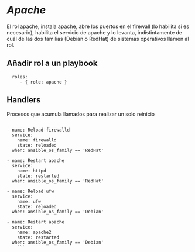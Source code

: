 _Apache_
=========

El rol apache, instala apache, abre los puertos en el firewall (lo habilita si es necesario), habilita el servicio de apache y lo levanta, indistintamente de cuál de las dos familias (Debian o RedHat) de sistemas operativos llamen al rol. 


Añadir rol a un playbook
----------------


      roles:
         - { role: apache }



Handlers
--------------

Procesos que acumula llamados para realizar un solo reinicio

```

- name: Reload firewalld
  service:
    name: firewalld
    state: reloaded
  when: ansible_os_family == 'RedHat'

- name: Restart apache
  service:
    name: httpd
    state: restarted
  when: ansible_os_family == 'RedHat'

- name: Reload ufw
  service:
    name: ufw
    state: reloaded
  when: ansible_os_family == 'Debian'

- name: Restart apache
  service:
    name: apache2
    state: restarted
  when: ansible_os_family == 'Debian'
    ```

